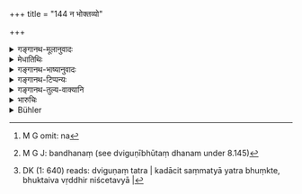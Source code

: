 +++
title = "144 न भोक्तव्यो"

+++

<details><summary>गङ्गानथ-मूलानुवादः</summary>

The pledge shall not be used by force; using it thus, he shall renounce the interest; he shall satisfy the other party with its pr ice; otherwise he would be a stealer of the pledge.—(144)
</details>

<details><summary>मेधातिथिः</summary>
<u>ननु</u> च प्राग् अप्य् एतद् उक्तम् "न त्व् एवाधौ" (म्ध् ८.१४३) इति । 

- <u>सत्यम्</u> । यत्र यावत्य् एव वृद्धिस् तावान् एव भोगः, स पूर्वस्य विषयः । यत्र तु महती वृद्धिः स्वल्पोपभोगश् चेद् बलादिना भुञ्जानस्य सर्वेण सर्ववृद्धिहानिः । यत्र क्षेत्रगवादिर् बन्धस् तद्भोगश् च न[^२०२] वृद्धिसंमितः, स चोपचिताम् अपि वृद्धिं न ददाति, न च धनं[^२०३] द्विगुणम्, तत्र कयाचिद् अतिमत्यात्यन्तम् उक्तैव वृद्धिर् निश्चेतव्या[^२०४] । 


[^२०४]:
     DK (1: 640) reads: dviguṇaṃ tatra | kadācit saṃmatyā yatra bhuṃkte, bhuktaiva vṛddhir niścetavyā |


[^२०३]:
     M G J: bandhanaṃ (see dviguṇībhūtaṃ dhanam under 8.145)


[^२०२]:
     M G omit: na

- यदि तु वस्त्रादि भुज्य्मानं नश्येत् तत्र **मूल्येन तोषयेद् एनम्** आधातारम् । इतरो ऽपि वृद्धिं लभते । अतो **ऽन्यथा**ददन् मूल्यम् **आधिस्तेनो भवेत्** । यज्जातीयम् आधिं भुक्तवांस् तदपहारे यो दण्डः स एव दाप्यः । स्तेनश् चौरः । 

<u>अन्ये</u> व्याचक्षते । बलाद् भुक्ते वृद्धिहानिः[^२०५] । भुञ्जीत तन्मूल्यत एव वा । यदृणिकस्य मूल्यं मूल्यहिरण्यम्[^२०६] । यत्र भुञ्जान उच्यते "मा मे बन्धं विनीनशो मा भुङ्क्थाः[^२०७] कतिपयैर् अहोभिर् मोक्षयामि," तथाप्य् उच्यमानो भुङ्क एवेति सो ऽस्य विषयः ॥ ८.१४४ ॥
</details>

<details><summary>गङ्गानथ-भाष्यानुवादः</summary>

“It has been already declared in the preceding verse that—‘when there is a profitable pledge, etc.’—(why then should this he repeated?).”

True; but the case referred to in the preceding verse is that ‘where the
*using* or *profit* is commensurate with the *interest*; when however
the amount of interest is large, while the *profit* is small, if the creditor uses the pledge by force, he loses the whole amount of interest. In a case again where the pledge is in the form of land or a cow or some such thing, and the profit derived from it is not commensurate with the interest,—if the debtor does not pay the accumulated interest, and the amount of the principal also has not become doubled,—all the interest that the creditor obtains is in the form of the profit derived from the pledge; so that in this case the man’s interest is to be computed at what he has derived by way of that profit.

In a case where the pledge is in the form of clothes and other similar things, which cease to exist, by use, the creditor should ‘*satisfy*’ the debtor ‘*with its price*,’ and himself receive his interest. For, if he did not pay the price of the pledged article, ‘*he would be a stealer of the pledge*;’ *i.e.*, ho should ho made to pay that penalty which he would have had to pay if he had actually stolen an article of the same kind as the pledge.

‘*Stealer*,’ ‘*stēna*,’ is thief.

Others explain the verse in the following manner:—In the event of forcible use, there is loss of interest; if the thing is to be used, it should be so only on payment of its proper price to the debtor; this has been thus declared—‘the creditor should be made to pay the price of the thing in gold, in a case where it is used.’

This verse refers to the case where the debtor, at the time of depositing the pledge, distinctly says—“see that my pledge is not lost,—do not use it please,—in a few days I shall redeem it,”—and yet the creditor, not minding this, does make use of the article.—(144)
</details>

<details><summary>गङ्गानथ-टिप्पन्यः</summary>

Clothes etc. are meant, according to Medhātithi;—clothes, ornaments etc. according to Kullūka and Rāghavānanda;—beds and so forth, according to Nārāyaṇa, who adds that the ‘value’ stands for “the profit made by the use of the pledge”—(Buhler).

This verse is quoted in *Vivādaratnākara* (p. 24), which adds the following notes:—If the creditor uses the pledge without the debtor’s permission, then he loses only a half of the interest; hut if he uses it, even though actually prohibited to do so, then he loses the whole interest;—if he does not give up the interest, then he should satisfy the pledger by paying him the price, fixed by valuation, of the use of the article pledged.

It is quoted in *Vyavahāramayūkha* (p. 76);—and in *Kṛtyakalpataru* (70a), which adds that if the thing has been only half used, and has not undergone change, then the man loses only half the amount of his interest, but if the thing becomes changed, then he loses the whole amount of the interest.
</details>

<details><summary>गङ्गानथ-तुल्य-वाक्यानि</summary>

**(verses 8.143-144)  
**

See Comparative notes for [Verse 8.143].
</details>

<details><summary>भारुचिः</summary>

विज्ञातारश् च । राज्ञा दण्डः स्यात् । इदं शास्त्रं भोगक्षय एवाधौ समर्थं भवति नान्यत्र । अन्यस् त्व् आह- द्विगुणीभूते ऽर्थे स्वामिनानुज्ञातम् आधिं भुञ्जानो मूलहिरण्येनैव भुञ्जीत । मूलहिरण्यम् एव वा परिगणय्याप्रतिपद्यमानमूल्येन परितोषयेत् । एवं च द्विगुणीभूते हिरण्ये ऽयम् आधिभोगप्रतिषेधः, पूर्वस्मिंश् चार्थ आदाव् एव ॥ ८.१४३ ॥
</details>

<details><summary>Bühler</summary>

144	A pledge (to be kept only) must not be used by force, (the creditor), so using it, shall give up his (whole) interest, or, (if it has been spoilt by use) he shall satisfy the (owner) by (paying its) original price; else he commits a theft of the pledge.
</details>
